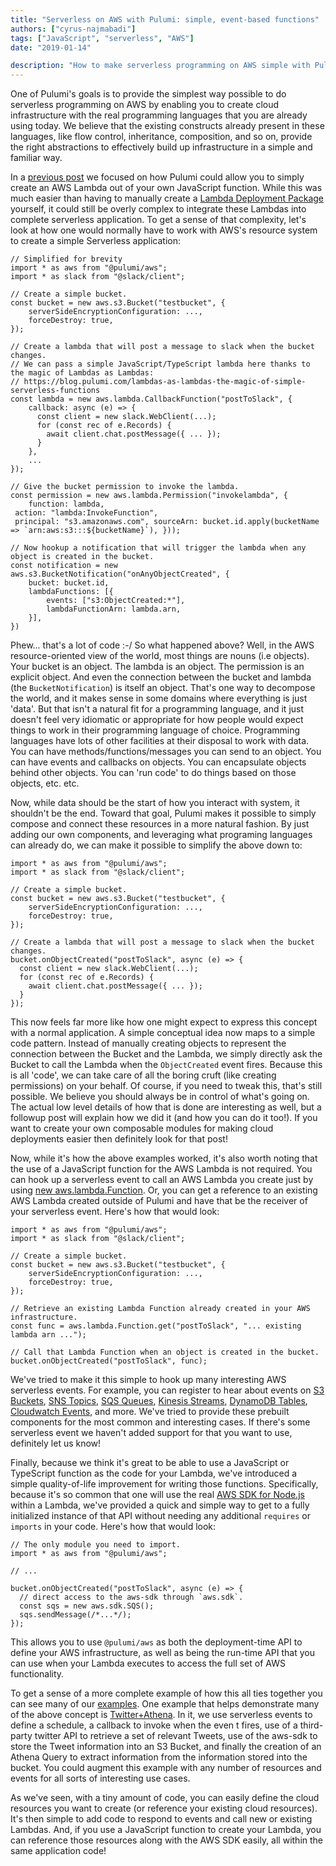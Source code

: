 ```yaml
---
title: "Serverless on AWS with Pulumi: simple, event-based functions"
authors: ["cyrus-najmabadi"]
tags: ["JavaScript", "serverless", "AWS"]
date: "2019-01-14"

description: "How to make serverless programming on AWS simple with Pulumi using the regular programming languages."
---
```


One of Pulumi's goals is to provide the simplest way possible to do
serverless programming on AWS by enabling you to create cloud
infrastructure with the real programming languages that you are already
using today. We believe that the existing constructs already present in
these languages, like flow control, inheritance, composition, and so on,
provide the right abstractions to effectively build up infrastructure in
a simple and familiar way.

In a [previous post](../lambdas-as-lambdas-the-magic-of-simple-serverless-functions/)
we focused on how Pulumi could allow you to simply create an AWS Lambda
out of your own JavaScript function. While this was much easier than
having to manually create a [Lambda Deployment
Package](https://docs.aws.amazon.com/lambda/latest/dg/nodejs-create-deployment-pkg.html)
yourself, it could still be overly complex to integrate these Lambdas
into complete serverless application. To get a sense of that complexity,
let's look at how one would normally have to work with AWS's resource
system to create a simple Serverless application:

    // Simplified for brevity
    import * as aws from "@pulumi/aws";
    import * as slack from "@slack/client";

    // Create a simple bucket.
    const bucket = new aws.s3.Bucket("testbucket", {
        serverSideEncryptionConfiguration: ...,
        forceDestroy: true,
    });

    // Create a lambda that will post a message to slack when the bucket changes.
    // We can pass a simple JavaScript/TypeScript lambda here thanks to the magic of Lambdas as Lambdas:
    // https://blog.pulumi.com/lambdas-as-lambdas-the-magic-of-simple-serverless-functions
    const lambda = new aws.lambda.CallbackFunction("postToSlack", { 
        callback: async (e) => {
          const client = new slack.WebClient(...);
          for (const rec of e.Records) {
            await client.chat.postMessage({ ... });
          }
        },
        ...
    });

    // Give the bucket permission to invoke the lambda.
    const permission = new aws.lambda.Permission("invokelambda", {
        function: lambda, 
     action: "lambda:InvokeFunction", 
     principal: "s3.amazonaws.com", sourceArn: bucket.id.apply(bucketName => `arn:aws:s3:::${bucketName}`), }));

    // Now hookup a notification that will trigger the lambda when any object is created in the bucket.
    const notification = new aws.s3.BucketNotification("onAnyObjectCreated", {
        bucket: bucket.id,
        lambdaFunctions: [{
            events: ["s3:ObjectCreated:*"],
            lambdaFunctionArn: lambda.arn,
        }],
    })

Phew... that's a lot of code :-/ So what happened above? Well, in the
AWS resource-oriented view of the world, most things are nouns (i.e
objects). Your bucket is an object. The lambda is an object. The
permission is an explicit object. And even the connection between the
bucket and lambda (the `BucketNotification`) is itself an object. That's
one way to decompose the world, and it makes sense in some domains where
everything is just 'data'. But that isn't a natural fit for a
programming language, and it just doesn't feel very idiomatic or
appropriate for how people would expect things to work in their
programming language of choice. Programming languages have lots of other
facilities at their disposal to work with data. You can have
methods/functions/messages you can send to an object. You can have
events and callbacks on objects. You can encapsulate objects behind
other objects. You can 'run code' to do things based on those objects,
etc. etc.

Now, while data should be the start of how you interact with system, it
shouldn't be the end. Toward that goal, Pulumi makes it possible to
simply compose and connect these resources in a more natural fashion. By
just adding our own components, and leveraging what programing languages
can already do, we can make it possible to simplify the above down to:

    import * as aws from "@pulumi/aws";
    import * as slack from "@slack/client";

    // Create a simple bucket.
    const bucket = new aws.s3.Bucket("testbucket", {
        serverSideEncryptionConfiguration: ...,
        forceDestroy: true,
    });

    // Create a lambda that will post a message to slack when the bucket changes.
    bucket.onObjectCreated("postToSlack", async (e) => {
      const client = new slack.WebClient(...);
      for (const rec of e.Records) {
        await client.chat.postMessage({ ... });
      }
    });

This now feels far more like how one might expect to express this
concept with a normal application. A simple conceptual idea now maps to
a simple code pattern. Instead of manually creating objects to represent
the connection between the Bucket and the Lambda, we simply directly ask
the Bucket to call the Lambda when the `ObjectCreated` event fires.
Because this is all 'code', we can take care of all the boring cruft
(like creating permissions) on your behalf. Of course, if you need to
tweak this, that's still possible. We believe you should always be in
control of what's going on. The actual low level details of how that is
done are interesting as well, but a followup post will explain how we
did it (and how you can do it too!). If you want to create your own
composable modules for making cloud deployments easier then definitely
look for that post!

Now, while it's how the above examples worked, it's also worth noting
that the use of a JavaScript function for the AWS Lambda is not
required. You can hook up a serverless event to call an AWS Lambda you
create just by using [new aws.lambda.Function](https://github.com/pulumi/pulumi-aws/blob/master/sdk/nodejs/lambda/function.ts#L14).
Or, you can get a reference to an existing AWS Lambda created outside of
Pulumi and have that be the receiver of your serverless event. Here's
how that would look:

    import * as aws from "@pulumi/aws";
    import * as slack from "@slack/client";

    // Create a simple bucket.
    const bucket = new aws.s3.Bucket("testbucket", {
        serverSideEncryptionConfiguration: ...,
        forceDestroy: true,
    });

    // Retrieve an existing Lambda Function already created in your AWS infrastructure.
    const func = aws.lambda.Function.get("postToSlack", "... existing lambda arn ...");

    // Call that Lambda Function when an object is created in the bucket.
    bucket.onObjectCreated("postToSlack", func);

We've tried to make it this simple to hook up many interesting AWS
serverless events. For example, you can register to hear about events on
[S3 Buckets](https://docs.aws.amazon.com/lambda/latest/dg/with-s3.html),
[SNS Topics](https://docs.aws.amazon.com/sns/latest/dg/sns-lambda-as-subscriber.html),
[SQS Queues](https://docs.aws.amazon.com/lambda/latest/dg/with-sqs.html),
[Kinesis Streams](https://docs.aws.amazon.com/lambda/latest/dg/with-kinesis.html),
[DynamoDB Tables](https://docs.aws.amazon.com/lambda/latest/dg/with-ddb.html),
[Cloudwatch Events](https://docs.aws.amazon.com/AmazonCloudWatch/latest/events/RunLambdaSchedule.html),
and more. We've tried to provide these prebuilt components for the most
common and interesting cases. If there's some serverless event we
haven't added support for that you want to use, definitely let us know!

Finally, because we think it's great to be able to use a JavaScript or
TypeScript function as the code for your Lambda, we've introduced a
simple quality-of-life improvement for writing those functions.
Specifically, because it's so common that one will use the real [AWS SDK
for Node.js](https://aws.amazon.com/sdk-for-node-js/) within a Lambda,
we've provided a quick and simple way to get to a fully initialized
instance of that API without needing any additional `requires` or
`imports` in your code. Here's how that would look:

    // The only module you need to import.
    import * as aws from "@pulumi/aws";

    // ...

    bucket.onObjectCreated("postToSlack", async (e) => {
      // direct access to the aws-sdk through `aws.sdk`.
      const sqs = new aws.sdk.SQS();
      sqs.sendMessage(/*...*/);
    });

This allows you to use `@pulumi/aws` as both the deployment-time API to
define your AWS infrastructure, as well as being the run-time API that
you can use when your Lambda executes to access the full set of AWS
functionality.

To get a sense of a more complete example of how this all ties together
you can see many of our [examples](https://github.com/pulumi/examples).
One example that helps demonstrate many of the above concept is
[Twitter+Athena](https://github.com/pulumi/examples/blob/master/aws-ts-twitter-athena/index.ts).
In it, we use serverless events to define a schedule, a callback to
invoke when the even t fires, use of a third-party twitter API to
retrieve a set of relevant Tweets, use of the aws-sdk to store the Tweet
information into an S3 Bucket, and finally the creation of an Athena
Query to extract information from the information stored into the
bucket. You could augment this example with any number of resources and
events for all sorts of interesting use cases.

As we've seen, with a tiny amount of code, you can easily define the
cloud resources you want to create (or reference your existing cloud
resources). It's then simple to add code to respond to events and call
new or existing Lambdas. And, if you use a JavaScript function to create
your Lambda, you can reference those resources along with the AWS SDK
easily, all within the same application code!

